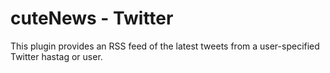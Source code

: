 # cuteNews - Twitter

This plugin provides an RSS feed of the latest tweets from a user-specified Twitter hastag or user.

